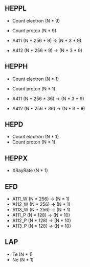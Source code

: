 ## HEPPL
- Count electron (N * 9)
- Count proton (N * 9)

- A411 (N * 256 * 9) -> (N * 3 * 9)
- A412 (N * 256 * 9) -> (N * 3 * 9)

## HEPPH
- Count electron (N * 1)
- Count proton (N * 1)

- A411 (N * 256 * 36) -> (N * 3 * 9)
- A412 (N * 256 * 36) -> (N * 3 * 9)

## HEPD
- Count electron (N * 1)
- Count proton (N * 1)

## HEPPX
- XRayRate (N * 1)

## EFD
- A111_W (N * 256) -> (N * 1)
- A112_W (N * 256) -> (N * 1)
- A113_W (N * 256) -> (N * 1)
- A111_P (N * 128) -> (N * 10)
- A112_P (N * 128) -> (N * 10)
- A113_P (N * 128) -> (N * 10)

## LAP
- Te (N * 1)
- Ne (N * 1)